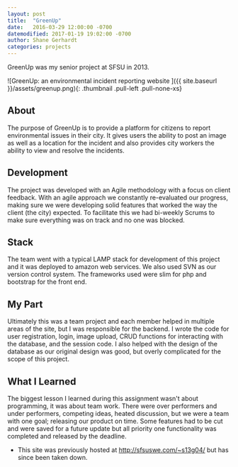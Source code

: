```yaml
---
layout: post
title:  "GreenUp"
date:   2016-03-29 12:00:00 -0700
datemodified: 2017-01-19 19:02:00 -0700
author: Shane Gerhardt
categories: projects
---
```

GreenUp was my senior project at SFSU in 2013.

![GreenUp: an environmental incident reporting website ]({{ site.baseurl }}/assets/greenup.png){: .thumbnail .pull-left .pull-none-xs}

## About
The purpose of GreenUp is to provide a platform for citizens to report environmental issues in their city. It gives users the ability to post an image as well as a location for the incident and also provides city workers the ability to view and resolve the incidents.

## Development
The project was developed with an Agile methodology with a focus on client feedback. With an agile approach we constantly re-evaluated our progress, making sure we were developing solid features that worked the way the client (the city) expected. To facilitate this we had bi-weekly Scrums to make sure everything was on track and no one was blocked.

## Stack
The team went with a typical LAMP stack for development of this project and it was deployed to amazon web services. We also used SVN as our version control system. The frameworks used were slim for php and bootstrap for the front end.  

## My Part
Ultimately this was a team project and each member helped in multiple areas of the site, but I was responsible for the backend. I wrote the code for user registration, login, image upload, CRUD functions for interacting with the database, and the session code. I also helped with the design of the database as our original design was good, but overly complicated for the scope of this project.   

## What I Learned
The biggest lesson I learned during this assignment wasn't about programming, it was about team work. There were over performers and under performers, competing ideas, heated discussion, but we were a team with one goal; releasing our product on time. Some features had to be cut and were saved for a future update but all priority one functionality was completed and released by the deadline.

* This site was previously hosted at http://sfsuswe.com/~s13g04/ but has since been taken down.

